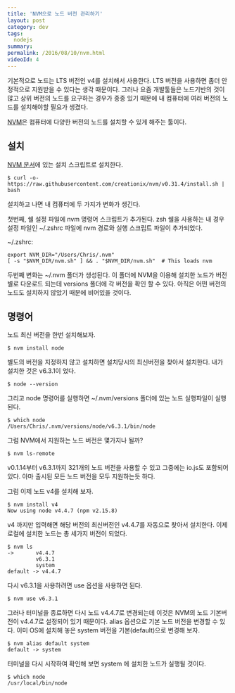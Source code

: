 ```yaml
---
title: 'NVM으로 노드 버전 관리하기'
layout: post
category: dev
tags:
  nodejs
summary:
permalink: /2016/08/10/nvm.html
videoId: 4
---
```


기본적으로 노드는 LTS 버전인 v4를 설치해서 사용한다.
LTS 버전을 사용하면 좀더 안정적으로 지원받을 수 있다는 생각 때문이다.
그러나 요즘 개발툴들은 노드기반의 것이 많고 상위 버전의 노드를 요구하는 경우가 종종 있기 때문에 내 컴퓨터에 여러 버전의 노드를 설치해야할 필요가 생겼다.

[NVM](https://github.com/creationix/nvm)은 컴퓨터에 다양한 버전의 노드를 설치할 수 있게 해주는 툴이다.


## 설치

[NVM 문서](https://github.com/creationix/nvm#install-script)에 있는 설치 스크립트로 설치한다.

```
$ curl -o- https://raw.githubusercontent.com/creationix/nvm/v0.31.4/install.sh | bash
```

설치하고 나면 내 컴퓨터에 두 가지가 변화가 생긴다.

첫번째, 쉘 설정 파일에 nvm 명령어 스크립트가 추가된다.
zsh 쉘을 사용하는 내 경우 설정 파일인 ~/.zshrc 파일에 nvm 경로와 실행 스크립트 파일이 추가되었다.

~/.zshrc:

```
export NVM_DIR="/Users/Chris/.nvm"
[ -s "$NVM_DIR/nvm.sh" ] && . "$NVM_DIR/nvm.sh"  # This loads nvm
```

두번째 변화는 ~/.nvm 폴더가 생성된다.
이 폴더에 NVM을 이용해 설치한 노드가 버전별로 다운로드 되는데 versions 폴더에 각 버전을 확인 할 수 있다.
아직은 어떤 버전의 노드도 설치하지 않았기 때문에 비어있을 것이다.


## 명령어

노드 최신 버전을 한번 설치해보자.

```
$ nvm install node
```

별도의 버전을 지정하지 않고 설치하면 설치당시의 최신버전을 찾아서 설치한다.
내가 설치한 것은 v6.3.1이 었다.

```
$ node --version
```

그리고 node 명령어를 실행하면 ~/.nvm/versions 폴더에 있는 노드 실행파일이 실행된다.

```
$ which node
/Users/Chris/.nvm/versions/node/v6.3.1/bin/node
```

그럼 NVM에서 지원하는 노드 버전은 몇가지나 될까?

```
$ nvm ls-remote
```

v0.1.14부터 v6.3.1까지 321개의 노드 버전을 사용할 수 있고 그중에는 io.js도 포함되어있다.
아마 출시된 모든 노드 버전을 모두 지원하는듯 하다.

그럼 이제 노드 v4를 설치해 보자.

```
$ nvm install v4
Now using node v4.4.7 (npm v2.15.8)
```

v4 까지만 입력해면 해당 버전의 최신버전인 v4.4.7를 자동으로 찾아서 설치한다.
이제 로컬에 설치한 노드는 총 세가지 버전이 되었다.

```
$ nvm ls
->       v4.4.7
         v6.3.1
         system
default -> v4.4.7
```

다시 v6.3.1을 사용하려면 use 옵션을 사용하면 된다.

```
$ nvm use v6.3.1
```

그러나 터미널을 종료하면 다시 노드 v4.4.7로 변경되는데 이것은 NVM의 노드 기본버전이 v4.4.7로 설정되어 있기 때문이다.
alias 옵션으로 기본 노드 버전을 변경할 수 있다.
이미 OS에 설치해 놓은 system 버전을 기본(default)으로 변경해 보자.

```
$ nvm alias default system
default -> system
```

터미널을 다시 시작하여 확인해 보면 system 에 설치한 노드가 실행될 것이다.

```
$ which node
/usr/local/bin/node
```
